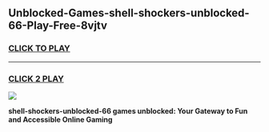 
## Unblocked-Games-shell-shockers-unblocked-66-Play-Free-8vjtv
<h3>
<a href="https://premium76.site?title=shell-shockers-unblocked-66&ref=17A">CLICK TO PLAY</a></h3>
<hr>

<h3>
<a href="https://premium76.site?title=shell-shockers-unblocked-66&ref=17A">CLICK 2 PLAY</a>
  
</h3>

<a href="https://premium76.site?title=shell-shockers-unblocked-66&ref=17A"><img src="https://clearcache.store/games.png"></a>


**shell-shockers-unblocked-66 games unblocked: Your Gateway to Fun and Accessible Online Gaming**
